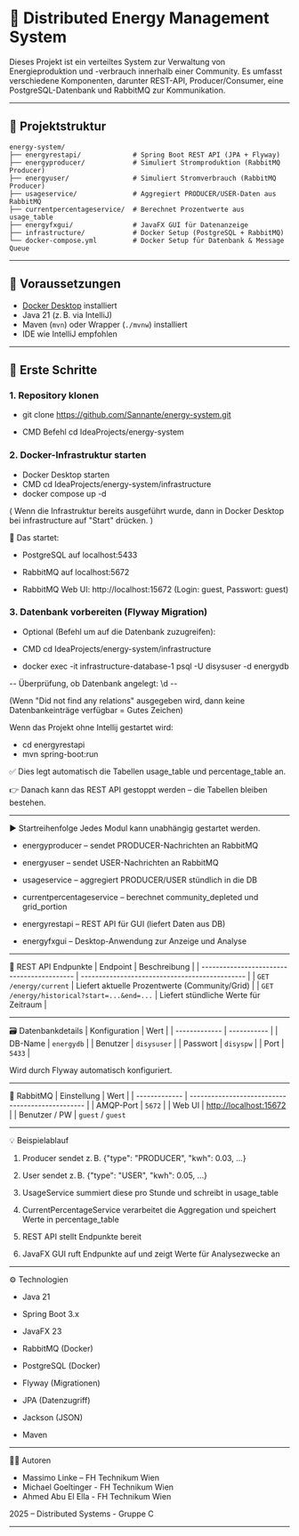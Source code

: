# 🔋 Distributed Energy Management System

Dieses Projekt ist ein verteiltes System zur Verwaltung von Energieproduktion und -verbrauch innerhalb einer Community. Es umfasst verschiedene Komponenten, darunter REST-API, Producer/Consumer, eine PostgreSQL-Datenbank und RabbitMQ zur Kommunikation.

---

## 🧱 Projektstruktur

```text
energy-system/
├── energyrestapi/             # Spring Boot REST API (JPA + Flyway)
├── energyproducer/            # Simuliert Stromproduktion (RabbitMQ Producer)
├── energyuser/                # Simuliert Stromverbrauch (RabbitMQ Producer)
├── usageservice/              # Aggregiert PRODUCER/USER-Daten aus RabbitMQ
├── currentpercentageservice/  # Berechnet Prozentwerte aus usage_table
├── energyfxgui/               # JavaFX GUI für Datenanzeige
├── infrastructure/            # Docker Setup (PostgreSQL + RabbitMQ)
└── docker-compose.yml         # Docker Setup für Datenbank & Message Queue
```

---

## 🚀 Voraussetzungen

- [Docker Desktop](https://www.docker.com/) installiert
- Java 21 (z. B. via IntelliJ)
- Maven (`mvn`) oder Wrapper (`./mvnw`) installiert
- IDE wie IntelliJ empfohlen

---

## :test_tube: Erste Schritte

### 1. Repository klonen

- git clone https://github.com/Sannante/energy-system.git

- CMD Befehl cd IdeaProjects/energy-system 

### 2. Docker-Infrastruktur starten
- Docker Desktop starten
- CMD cd IdeaProjects/energy-system/infrastructure
- docker compose up -d

( Wenn die Infrastruktur bereits ausgeführt wurde, dann in Docker Desktop bei infrastructure auf "Start" drücken. )

🔧 Das startet:

- PostgreSQL auf localhost:5433

- RabbitMQ auf localhost:5672

- RabbitMQ Web UI: http://localhost:15672
(Login: guest, Passwort: guest)

### 3. Datenbank vorbereiten (Flyway Migration)

- Optional (Befehl um auf die Datenbank zuzugreifen):

- CMD cd IdeaProjects/energy-system/infrastructure
- docker exec -it infrastructure-database-1 psql -U disysuser -d energydb

 -- Überprüfung, ob Datenbank angelegt:   \d --  

(Wenn "Did not find any relations" ausgegeben wird, dann keine Datenbankeinträge verfügbar = Gutes Zeichen)

Wenn das Projekt ohne Intellij gestartet wird:
- cd energyrestapi
- mvn spring-boot:run

✅ Dies legt automatisch die Tabellen usage_table und percentage_table an.

👉 Danach kann das REST API gestoppt werden – die Tabellen bleiben bestehen.

---

▶️ Startreihenfolge
Jedes Modul kann unabhängig gestartet werden.

- energyproducer – sendet PRODUCER-Nachrichten an RabbitMQ

- energyuser – sendet USER-Nachrichten an RabbitMQ

- usageservice – aggregiert PRODUCER/USER stündlich in die DB

- currentpercentageservice – berechnet community_depleted und grid_portion

- energyrestapi – REST API für GUI (liefert Daten aus DB)

- energyfxgui – Desktop-Anwendung zur Anzeige und Analyse

---

🔌 REST API Endpunkte
| Endpoint                                   | Beschreibung                                   |
| ------------------------------------------ | ---------------------------------------------- |
| `GET /energy/current`                      | Liefert aktuelle Prozentwerte (Community/Grid) |
| `GET /energy/historical?start=...&end=...` | Liefert stündliche Werte für Zeitraum          |

---

🗃️ Datenbankdetails
| Konfiguration | Wert        |
| ------------- | ----------- |
| DB-Name       | `energydb`  |
| Benutzer      | `disysuser` |
| Passwort      | `disyspw`   |
| Port          | `5433`      |

Wird durch Flyway automatisch konfiguriert.

---

🐰 RabbitMQ
| Einstellung   | Wert                                             |
| ------------- | ------------------------------------------------ |
| AMQP-Port     | `5672`                                           |
| Web UI        | [http://localhost:15672](http://localhost:15672) |
| Benutzer / PW | `guest` / `guest` 

---

💡 Beispielablauf
1. Producer sendet z. B. {"type": "PRODUCER", "kwh": 0.03, ...}

2. User sendet z. B. {"type": "USER", "kwh": 0.05, ...}

3. UsageService summiert diese pro Stunde und schreibt in usage_table

4. CurrentPercentageService verarbeitet die Aggregation und speichert Werte in percentage_table

5. REST API stellt Endpunkte bereit

6. JavaFX GUI ruft Endpunkte auf und zeigt Werte für Analysezwecke an

---

⚙️ Technologien
- Java 21

- Spring Boot 3.x

- JavaFX 23

- RabbitMQ (Docker)

- PostgreSQL (Docker)

- Flyway (Migrationen)

- JPA (Datenzugriff)

- Jackson (JSON)

- Maven

---

🧑‍💻 Autoren
- Massimo Linke – FH Technikum Wien
- Michael Goeltinger - FH Technikum Wien
- Ahmed Abu El Ella - FH Technikum Wien


2025 – Distributed Systems - Gruppe C

---

 
